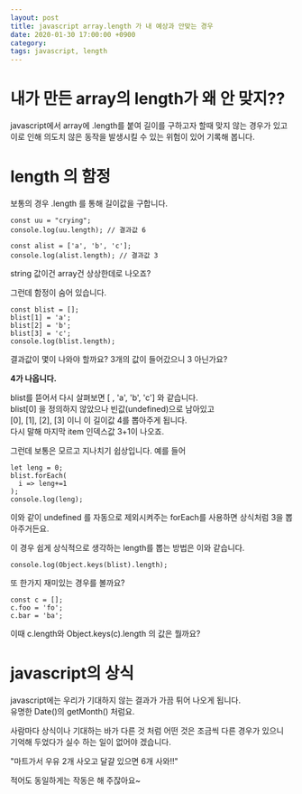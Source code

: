 ```yaml
---
layout: post
title: javascript array.length 가 내 예상과 안맞는 경우
date: 2020-01-30 17:00:00 +0900
category: 
tags: javascript, length
---
```



# 내가 만든 array의 length가 왜 안 맞지??
javascript에서 array에 .length를 붙여 길이를 구하고자 할때 맞지 않는 경우가 있고  
이로 인해 의도치 않은 동작을 발생시킬 수 있는 위험이 있어 기록해 봅니다.  

# length 의 함정 
보통의 경우 .length 를 통해 길이값을 구합니다.
```
const uu = "crying";
console.log(uu.length); // 결과값 6

const alist = ['a', 'b', 'c'];
console.log(alist.length); // 결과값 3
```
string 값이건 array건 상상한데로 나오죠?

그런데 함정이 숨어 있습니다.

```
const blist = [];
blist[1] = 'a';
blist[2] = 'b';
blist[3] = 'c';
console.log(blist.length);
```

결과값이 몇이 나와야 할까요? 3개의 값이 들어갔으니 3 아닌가요?

**4가 나옵니다.**

blist를 뜯어서 다시 살펴보면 [ , 'a', 'b', 'c'] 와 같습니다.  
blist[0] 을 정의하지 않았으나 빈값(undefined)으로 남아있고   
[0], [1], [2], [3] 이니 이 길이값 4를 뽑아주게 됩니다.  
다시 말해 마지막 item 인덱스값 3+1이 나오죠.  

그런데 보통은 모르고 지나치기 쉽상입니다.
예를 들어
```
let leng = 0;
blist.forEach(
  i => leng+=1
);
console.log(leng);
```
이와 같이 undefined 를 자동으로 제외시켜주는 forEach를 사용하면 상식처럼 3을 뽑아주거든요.

이 경우 쉽게 상식적으로 생각하는 length를 뽑는 방법은 이와 같습니다.
```
console.log(Object.keys(blist).length);
```

또 한가지 재미있는 경우를 볼까요?
```
const c = [];
c.foo = 'fo';
c.bar = 'ba';
```
이때 c.length와 Object.keys(c).length 의 값은 뭘까요?

# javascript의 상식
javascript에는 우리가 기대하지 않는 결과가 가끔 튀어 나오게 됩니다.  
유명한 Date()의 getMonth() 처럼요.  

사람마다 상식이나 기대하는 바가 다른 것 처럼 어떤 것은 조금씩 다른 경우가 있으니  
기억해 두었다가 실수 하는 일이 없어야 겠습니다.  

"마트가서 우유 2개 사오고 달걀 있으면 6개 사와!!"

적어도 동일하게는 작동은 해 주잖아요~

